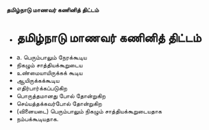 **தமிழ்நாடு மாணவர் கணினித் திட்டம்**
- # தமிழ்நாடு மாணவர் கணினித் திட்டம்
- a. பெரும்பாலும் நேரக்கூடிய
- நிகழும் சாத்தியக்கூறுடைய
- உண்மையாயிருக்கக் கூடிய
- ஆயிருக்கக்கூடிய
- எதிர்பார்க்கப்படுகிற
- பொருத்தமானது போல் தோன்றுகிற
- செய்யத்தக்கவர்போல் தோன்றுகிற
- (வினையடை) பெரும்பாலும் நிகழும் சாத்தியக்கூறுடையதாக
- நம்பக்கூடியதாக.

